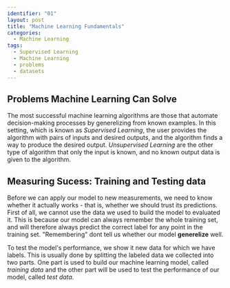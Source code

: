 ```yaml
---
identifier: "01"
layout: post
title: "Machine Learning Fundamentals"
categories:
  - Machine Learning
tags:
  - Supervised Learning
  - Machine Learning
  - problems
  - datasets
---
```


## Problems Machine Learning Can Solve

The most successful machine learning algorithms are those that automate decision-making processes by generelizing from known examples. In this setting, which is known as *Supervised Learning*, the user provides the algorithm with pairs of inputs and desired outputs, and the algorithm finds a way to produce the desired output. *Unsupervised Learning* are the other type of algorithm that only the input is known, and no known output data is given to the algorithm.

## Measuring Sucess: Training and Testing data

Before we can apply our model to new measurements, we need to know whether it actually works - that is, whether we should trust its predictions. First of all, we cannot use the data we used to build the model to evaluated it. This is because our model can always remember the whole training set, and will therefore always predict the correct label for any point in the training set. "Remembering" dont tell us whether our model **generelize** well. 

To test the model's performance, we show it new data for which we have labels. This is usually done by splitting the labeled data we collected into two parts. One part is used to build our machine learning model, called *training data* and the other part will be used to test the performance of our model, called *test data*.